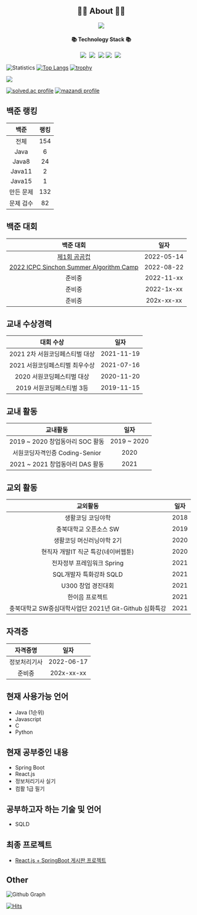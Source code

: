 <h2 align="center">👨‍💻 About 👨‍💻</h2>
<p align="center">
    <a href="https://lms0806.tistory.com//">
        <img src="http://img.shields.io/badge/-Tech%20blog-black?style=flat-square&logo=github&link=https://vividswan.github.io"/>
    </a>
</p>

<h4 align="center">📚 Technology Stack 📚</h4> 
<p align="center">
  <img src="https://img.shields.io/badge/-JAVA-orange"/>&nbsp
  <img src="https://img.shields.io/badge/-SpringBoot-navy"/>&nbsp
  <img src="https://img.shields.io/badge/-JPA-blue"/>
  <img src="https://img.shields.io/badge/-MySQL-blue"/>&nbsp
  <img src="https://img.shields.io/badge/-React.js-yellow"/>&nbsp
 </p>

![Statistics](https://github-readme-stats.vercel.app/api?username=lms0806&show_icons=true)
[![Top Langs](https://github-readme-stats.vercel.app/api/top-langs/?username=lms0806&layout=compact&langs_count=8)](https://github.com/anuraghazra/github-readme-stats)
[![trophy](https://github-profile-trophy.vercel.app/?username=lms0806&theme=chalk&row=1&column=7)](https://github.com/ryo-ma/github-profile-trophy)

<a href="https://opgc.me/#/users/lms0806" target="_blank"><img src="https://api.opgc.me/githubs/users/lms0806/tag/?theme=basic" /></a>

<div align="left">
	<a href="https://solved.ac/lms0806" target="_blank"><img src="http://mazassumnida.wtf/api/v2/generate_badge?boj=lms0806" alt="solved.ac profile"/></a>
	<a href="https://solved.ac/lms0806" target="_blank"><img src="http://mazandi.herokuapp.com/api?handle=lms0806" alt="mazandi profile"/></a>
</div>

## 백준 랭킹
|백준|랭킹|
|:----:|:----:|
|전체|154|
|Java|6|
|Java8|24|
|Java11|2|
|Java15|1|
|만든 문제|132|
|문제 검수|82|


## 백준 대회
|백준 대회|일자|
|:----:|:----:|
|[제1회 곰곰컵](https://www.acmicpc.net/contest/view/792)|2022-05-14|
|[2022 ICPC Sinchon Summer Algorithm Camp](https://www.acmicpc.net/contest/view/843)|2022-08-22|
|준비중|2022-11-xx|
|준비중|2022-1x-xx|
|준비중|202x-xx-xx|

## 교내 수상경력
| 대회 수상                      | 일자      |
| :---------------------------: | :--------: |
| 2021 2차 서원코딩페스티벌 대상 | 2021-11-19 |
| 2021 서원코딩페스티벌 최우수상 | 2021-07-16 |
| 2020 서원코딩페스티벌 대상     | 2020-11-20 |
| 2019 서원코딩페스티벌 3등      | 2019-11-15 |

## 교내 활동
|교내활동|일자|
|:----:|:----:|
|2019 ~ 2020 창업동아리 SOC 활동|2019 ~ 2020|
|서원코딩자격인증 Coding-Senior|2020|
|2021 ~ 2021 창업동아리 DAS 활동|2021|

## 교외 활동
|교외활동|일자|
|:----:|:----:|
|생활코딩 코딩야학|2018|
|충북대학교 오픈소스 SW|2019|
|생활코딩 머신러닝야학 2기|2020|
|현직자 개발IT 직군 특강(네이버웹툰)|2020|
|전자정부 프레임워크 Spring|2021|
|SQL개발자 특화강좌 SQLD|2021|
|U300 창업 경진대회|2021|
|한이음 프로젝트|2021|
|충북대학교 SW중심대학사업단 2021년 Git-Github 심화특강|2021|

## 자격증
|자격증명|일자|
|:----:|:----:|
|정보처리기사|2022-06-17|
|준비중|202x-xx-xx|

## 현재 사용가능 언어
 - Java (1순위)
 - Javascript
 - C
 - Python 

## 현재 공부중인 내용
 - Spring Boot
 - React.js
 - 정보처리기사 실기
 - 컴활 1급 필기

## 공부하고자 하는 기술 및 언어
 - SQLD

## 최종 프로젝트
 - [React.js + SpringBoot 게시판 프로젝트](https://github.com/lms0806/Springboot-React.js-Stroyboard)

## Other
![Github Graph](https://activity-graph.herokuapp.com/graph?username=lms0806&area=false&theme=xcode&hide_border=true)

[![Hits](https://hits.seeyoufarm.com/api/count/incr/badge.svg?url=https%3A%2F%2Fgithub.com%2Flms0806)](https://hits.seeyoufarm.com)
<!--
**lms0806/lms0806** is a ✨ _special_ ✨ repository because its `README.md` (this file) appears on your GitHub profile.

Here are some ideas to get you started:

- 🔭 I’m currently working on ...
- 🌱 I’m currently learning ...
- 👯 I’m looking to collaborate on ...
- 🤔 I’m looking for help with ...
- 💬 Ask me about ...
- 📫 How to reach me: ...
- 😄 Pronouns: ...
- ⚡ Fun fact: ...
-->
